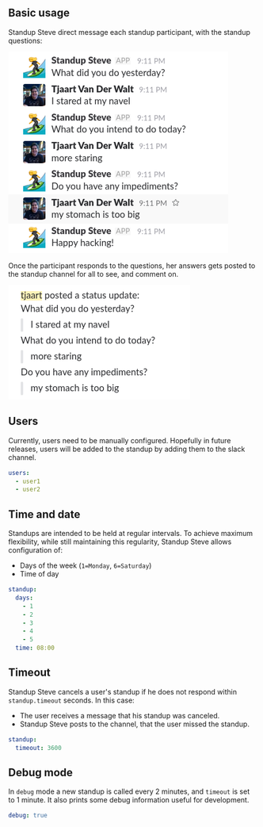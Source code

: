 ## Basic usage ##

Standup Steve direct message each standup participant, with the standup questions:

![Direct Message](../assets/images/dm.png)

Once the participant responds to the questions, her answers gets posted to the standup channel for all to see, and comment on.

![Channel](../assets/images/channel.png)


## Users ##

Currently, users need to be manually configured. Hopefully in future releases, users will be added to the standup by adding them to the slack channel.

~~~yml
users:
  - user1
  - user2
~~~


## Time and date ##

Standups are intended to be held at regular intervals. To achieve maximum flexibility, while still maintaining this regularity, Standup Steve allows configuration of:

- Days of the week (`1=Monday`, `6=Saturday`)
- Time of day 

~~~yml
standup:
  days:
    - 1
    - 2
    - 3
    - 4
    - 5
  time: 08:00
~~~


## Timeout ##

Standup Steve cancels a user's standup if he does not respond within `standup.timeout` seconds. In this case:

- The user receives a message that his standup was canceled.
- Standup Steve posts to the channel, that the user missed the standup.

~~~yml
standup:
  timeout: 3600
~~~


## Debug mode ##

In `debug` mode a new standup is called every 2 minutes, and `timeout` is set to 1 minute.
It also prints some debug information useful for development.
~~~yml
debug: true
~~~
